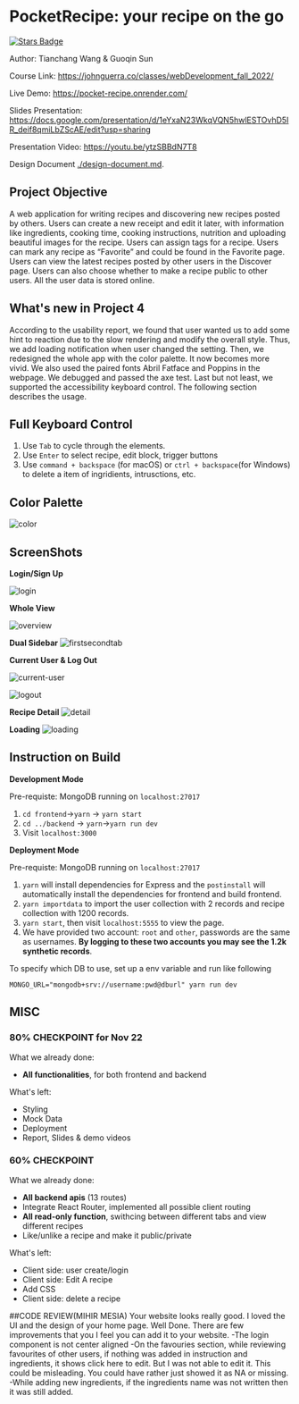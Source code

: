 # PocketRecipe: your recipe on the go

<a href="https://github.com/chang2000/chang2000.github.io/stargazers"><img src="https://img.shields.io/github/stars/chang2000/chang2000.github.io" alt="Stars Badge"/></a>

Author: Tianchang Wang & Guoqin Sun

Course Link: https://johnguerra.co/classes/webDevelopment_fall_2022/

Live Demo: https://pocket-recipe.onrender.com/

Slides Presentation: https://docs.google.com/presentation/d/1eYxaN23WkqVQN5hwlESTOvhD5IR_deif8qmiLbZScAE/edit?usp=sharing

Presentation Video: https://youtu.be/ytzSBBdN7T8

Design Document [./design-document.md](./design-document.md).

## Project Objective

A web application for writing recipes and discovering new recipes posted by others. Users can create a new receipt and edit it later, with information like ingredients, cooking time, cooking instructions, nutrition and uploading beautiful images for the recipe. Users can assign tags for a recipe. Users can mark any recipe as “Favorite” and could be found in the Favorite page. Users can view the latest recipes posted by other users in the Discover page. Users can also choose whether to make a recipe public to other users. All the user data is stored online.

## What's new in Project 4

According to the usability report, we found that user wanted us to add some hint to reaction due to the slow rendering and modify the overall style. Thus, we add loading notification when user changed the setting. Then, we redesigned the whole app with the color palette. It now becomes more vivid. We also used the paired fonts Abril Fatface and Poppins in the webpage. We debugged and passed the axe test. Last but not least, we supported the accessibility keyboard control. The following section describes the usage.

## Full Keyboard Control

1. Use `Tab` to cycle through the elements.
2. Use `Enter` to select recipe, edit block, trigger buttons
3. Use `command + backspace` (for macOS) or `ctrl + backspace`(for Windows) to delete a item of ingridients, intrusctions, etc.

## Color Palette
![color](./document-images/colorpalette.jpeg)

## ScreenShots

**Login/Sign Up**

![login](./document-images/login.png)


**Whole View**

![overview](./document-images/overview.png)

**Dual Sidebar**
![firstsecondtab](./document-images/firstsecondtab.png)

**Current User & Log Out**

![current-user](./document-images/user.png)

![logout](./document-images/logout.png)



**Recipe Detail**
![detail](./document-images/detail.png)

**Loading**
![loading](./document-images/loading.png)

## Instruction on Build

**Development Mode**

Pre-requiste: MongoDB running on `localhost:27017`

1. `cd frontend`->`yarn` -> `yarn start`
2. `cd ../backend` -> `yarn`->`yarn run dev`
3. Visit `localhost:3000`

**Deployment Mode**

Pre-requiste: MongoDB running on `localhost:27017`

1. `yarn` will install dependencies for Express and the `postinstall` will automatically install the dependencies for frontend and build frontend.
2. `yarn importdata` to import the user collection with 2 records and recipe collection with 1200 records.
3. `yarn start`, then visit `localhost:5555` to view the page.
4. We have provided two account: `root` and `other`, passwords are the same as usernames. **By logging to these two accounts you may see the 1.2k synthetic records**.


To specify which DB to use, set up a env variable and run like following

`MONGO_URL="mongodb+srv://username:pwd@dburl" yarn run dev`



## MISC

### 80% CHECKPOINT for Nov 22

What we already done:

- **All functionalities**, for both frontend and backend

What's left:

- Styling
- Mock Data
- Deployment
- Report, Slides & demo videos

### 60% CHECKPOINT

What we already done:

- **All backend apis** (13 routes)
- Integrate React Router, implemented all possible client routing
- **All read-only function**, swithcing between different tabs and view different recipes
- Like/unlike a recipe and make it public/private

What's left:

- Client side: user create/login
- Client side: Edit A recipe
- Add CSS
- Client side: delete a recipe


##CODE REVIEW(MIHIR MESIA)
Your website looks really good. I loved the UI and the design of your home page. Well Done.
There are few improvements that you I feel you can add it to your website.
-The login component is not center aligned
-On the favouries section, while reviewing favourites of other users, if nothing was added in instruction and ingredients, it shows click here to edit. But I was not able to edit it. This could be misleading. You could have rather just showed it as NA or missing.
-While adding new ingredients, if the ingredients name was not written then it was still added.

